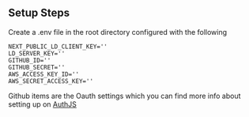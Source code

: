 ## Setup Steps 

Create a .env file in the root directory configured with the following 

```
NEXT_PUBLIC_LD_CLIENT_KEY=''
LD_SERVER_KEY=''
GITHUB_ID=''
GITHUB_SECRET=''
AWS_ACCESS_KEY_ID=''
AWS_SECRET_ACCESS_KEY=''
```

Github items are the Oauth settings which you can find more info about setting up on [AuthJS](https://authjs.com)